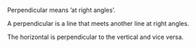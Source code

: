 Perpendicular means ’at right angles’.

A perpendicular is a line that meets another line at right angles.

The horizontal is perpendicular to the vertical and vice versa.
